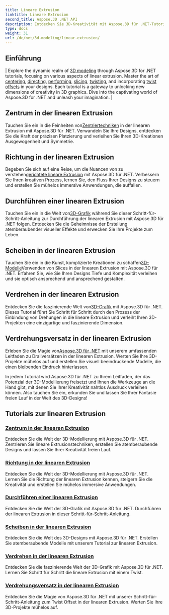 ```yaml
---
title: Lineare Extrusion
linktitle: Lineare Extrusion
second_title: Aspose.3D .NET API
description: Entdecken Sie 3D-Kreativität mit Aspose.3D für .NET-Tutorials. Beherrschen Sie lineare Extrusionstechniken, verbessern Sie Designs und werten Sie Ihre Projekte mühelos auf.
type: docs
weight: 31
url: /de/net/3d-modeling/linear-extrusion/
---
```

## Einführung
| Explore the dynamic realm of [3D modeling](./center-in-linear-extrusion/) through Aspose.3D for .NET tutorials, focusing on various aspects of linear extrusion. Master the art of [centering](./center-in-linear-extrusion/), [directing](./direction-in-linear-extrusion/), [performing](./performing-linear-extrusion/), [slicing](./slices-in-linear-extrusion/), [twisting](./twist-in-linear-extrusion/), and incorporating [twist offsets](./twist-offset-in-linear-extrusion/) in your designs. Each tutorial is a gateway to unlocking new dimensions of creativity in 3D graphics. Dive into the captivating world of Aspose.3D for .NET and unleash your imagination. |

## Zentrum in der linearen Extrusion
 Tauchen Sie ein in die Feinheiten von[Zentriertechniken](./center-in-linear-extrusion/) in der linearen Extrusion mit Aspose.3D für .NET. Verwandeln Sie Ihre Designs, entdecken Sie die Kraft der präzisen Platzierung und verleihen Sie Ihren 3D-Kreationen Ausgewogenheit und Symmetrie.

## Richtung in der linearen Extrusion
 Begeben Sie sich auf eine Reise, um die Nuancen von zu verstehen[gerichtete lineare Extrusion](./direction-in-linear-extrusion/) mit Aspose.3D für .NET. Verbessern Sie Ihren kreativen Prozess, lernen Sie, den Fluss Ihrer Designs zu steuern und erstellen Sie mühelos immersive Anwendungen, die auffallen.

## Durchführen einer linearen Extrusion
 Tauchen Sie ein in die Welt von[3D-Grafik](./performing-linear-extrusion/) während Sie dieser Schritt-für-Schritt-Anleitung zur Durchführung der linearen Extrusion mit Aspose.3D für .NET folgen. Entdecken Sie die Geheimnisse der Erstellung atemberaubender visueller Effekte und erwecken Sie Ihre Projekte zum Leben.

## Scheiben in der linearen Extrusion
 Tauchen Sie ein in die Kunst, komplizierte Kreationen zu schaffen[3D-Modelle](./slices-in-linear-extrusion/)Verwenden von Slices in der linearen Extrusion mit Aspose.3D für .NET. Erfahren Sie, wie Sie Ihren Designs Tiefe und Komplexität verleihen und sie optisch ansprechend und ansprechend gestalten.

## Verdrehen in der linearen Extrusion
 Entdecken Sie die faszinierende Welt von[3D-Grafik](./twist-in-linear-extrusion/) mit Aspose.3D für .NET. Dieses Tutorial führt Sie Schritt für Schritt durch den Prozess der Einbindung von Drehungen in die lineare Extrusion und verleiht Ihren 3D-Projekten eine einzigartige und faszinierende Dimension.

## Verdrehungsversatz in der linearen Extrusion
 Erleben Sie die Magie von[Aspose.3D für .NET](./twist-offset-in-linear-extrusion/) mit unserem umfassenden Leitfaden zu Drallversätzen in der linearen Extrusion. Werten Sie Ihre 3D-Projekte mühelos auf und erstellen Sie visuell beeindruckende Modelle, die einen bleibenden Eindruck hinterlassen.

In jedem Tutorial wird Aspose.3D für .NET zu Ihrem Leitfaden, der das Potenzial der 3D-Modellierung freisetzt und Ihnen die Werkzeuge an die Hand gibt, mit denen Sie Ihrer Kreativität nahtlos Ausdruck verleihen können. Also tauchen Sie ein, erkunden Sie und lassen Sie Ihrer Fantasie freien Lauf in der Welt des 3D-Designs!
## Tutorials zur linearen Extrusion
### [Zentrum in der linearen Extrusion](./center-in-linear-extrusion/)
Entdecken Sie die Welt der 3D-Modellierung mit Aspose.3D für .NET. Zentrieren Sie lineare Extrusionstechniken, erstellen Sie atemberaubende Designs und lassen Sie Ihrer Kreativität freien Lauf.
### [Richtung in der linearen Extrusion](./direction-in-linear-extrusion/)
Entdecken Sie die Welt der 3D-Modellierung mit Aspose.3D für .NET. Lernen Sie die Richtung der linearen Extrusion kennen, steigern Sie die Kreativität und erstellen Sie mühelos immersive Anwendungen.
### [Durchführen einer linearen Extrusion](./performing-linear-extrusion/)
Entdecken Sie die Welt der 3D-Grafik mit Aspose.3D für .NET. Durchführen der linearen Extrusion in dieser Schritt-für-Schritt-Anleitung.
### [Scheiben in der linearen Extrusion](./slices-in-linear-extrusion/)
Entdecken Sie die Welt des 3D-Designs mit Aspose.3D für .NET. Erstellen Sie atemberaubende Modelle mit unserem Tutorial zur linearen Extrusion.
### [Verdrehen in der linearen Extrusion](./twist-in-linear-extrusion/)
Entdecken Sie die faszinierende Welt der 3D-Grafik mit Aspose.3D für .NET. Lernen Sie Schritt für Schritt die lineare Extrusion mit einem Twist.
### [Verdrehungsversatz in der linearen Extrusion](./twist-offset-in-linear-extrusion/)
Entdecken Sie die Magie von Aspose.3D für .NET mit unserer Schritt-für-Schritt-Anleitung zum Twist Offset in der linearen Extrusion. Werten Sie Ihre 3D-Projekte mühelos auf.
